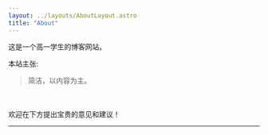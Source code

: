 ```yaml
---
layout: ../layouts/AboutLayout.astro
title: "About"
---
```


这是一个高一学生的博客网站。  
  
本站主张:   
> 简洁，以内容为主。    

<br><br>
欢迎在下方提出宝贵的意见和建议！
<hr>
